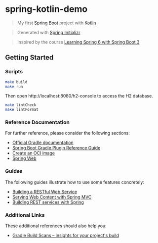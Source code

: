 # spring-kotlin-demo

> My first [Spring Boot](https://spring.io/projects/spring-boot) project with [Kotlin](https://kotlinlang.org/)

> Generated with [Spring Initializr](https://start.spring.io/)

> Inspired by the course [Learning Spring 6 with Spring Boot 3](https://www.linkedin.com/learning/learning-spring-6-with-spring-boot-3)

## Getting Started

### Scripts
```bash
make build
make run
```

Then open http://localhost:8080/h2-console to access the H2 database.

```bash
make lintCheck
make lintFormat
```

### Reference Documentation

For further reference, please consider the following sections:

- [Official Gradle documentation](https://docs.gradle.org)
- [Spring Boot Gradle Plugin Reference Guide](https://docs.spring.io/spring-boot/3.3.5/gradle-plugin)
- [Create an OCI image](https://docs.spring.io/spring-boot/3.3.5/gradle-plugin/packaging-oci-image.html)
- [Spring Web](https://docs.spring.io/spring-boot/3.3.5/reference/web/servlet.html)

### Guides

The following guides illustrate how to use some features concretely:

- [Building a RESTful Web Service](https://spring.io/guides/gs/rest-service/)
- [Serving Web Content with Spring MVC](https://spring.io/guides/gs/serving-web-content/)
- [Building REST services with Spring](https://spring.io/guides/tutorials/rest/)

### Additional Links

These additional references should also help you:

- [Gradle Build Scans – insights for your project's build](https://scans.gradle.com#gradle)
